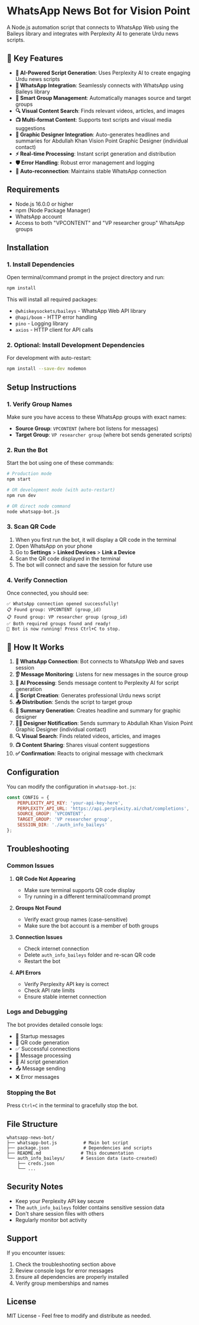# WhatsApp News Bot for Vision Point

A Node.js automation script that connects to WhatsApp Web using the Baileys library and integrates with Perplexity AI to generate Urdu news scripts.

## 🌟 Key Features

- **🤖 AI-Powered Script Generation**: Uses Perplexity AI to create engaging Urdu news scripts
- **📱 WhatsApp Integration**: Seamlessly connects with WhatsApp using Baileys library
- **🎯 Smart Group Management**: Automatically manages source and target groups
- **🔍 Visual Content Search**: Finds relevant videos, articles, and images
- **📺 Multi-format Content**: Supports text scripts and visual media suggestions
- **🎨 Graphic Designer Integration**: Auto-generates headlines and summaries for Abdullah Khan Vision Point Graphic Designer (individual contact)
- **⚡ Real-time Processing**: Instant script generation and distribution
- **🛡️ Error Handling**: Robust error management and logging
- **🔄 Auto-reconnection**: Maintains stable WhatsApp connection

## Requirements

- Node.js 16.0.0 or higher
- npm (Node Package Manager)
- WhatsApp account
- Access to both "VPCONTENT" and "VP researcher group" WhatsApp groups

## Installation

### 1. Install Dependencies

Open terminal/command prompt in the project directory and run:

```bash
npm install
```

This will install all required packages:
- `@whiskeysockets/baileys` - WhatsApp Web API library
- `@hapi/boom` - HTTP error handling
- `pino` - Logging library
- `axios` - HTTP client for API calls

### 2. Optional: Install Development Dependencies

For development with auto-restart:

```bash
npm install --save-dev nodemon
```

## Setup Instructions

### 1. Verify Group Names

Make sure you have access to these WhatsApp groups with exact names:
- **Source Group**: `VPCONTENT` (where bot listens for messages)
- **Target Group**: `VP researcher group` (where bot sends generated scripts)

### 2. Run the Bot

Start the bot using one of these commands:

```bash
# Production mode
npm start

# OR development mode (with auto-restart)
npm run dev

# OR direct node command
node whatsapp-bot.js
```

### 3. Scan QR Code

1. When you first run the bot, it will display a QR code in the terminal
2. Open WhatsApp on your phone
3. Go to **Settings** > **Linked Devices** > **Link a Device**
4. Scan the QR code displayed in the terminal
5. The bot will connect and save the session for future use

### 4. Verify Connection

Once connected, you should see:
```
✅ WhatsApp connection opened successfully!
📋 Found group: VPCONTENT (group_id)
📋 Found group: VP researcher group (group_id)
✅ Both required groups found and ready!
🎉 Bot is now running! Press Ctrl+C to stop.
```

## 🔄 How It Works

1. **📱 WhatsApp Connection**: Bot connects to WhatsApp Web and saves session
2. **👂 Message Monitoring**: Listens for new messages in the source group
3. **🤖 AI Processing**: Sends message content to Perplexity AI for script generation
4. **📝 Script Creation**: Generates professional Urdu news script
5. **📤 Distribution**: Sends the script to target group
6. **🎨 Summary Generation**: Creates headline and summary for graphic designer
7. **👨‍🎨 Designer Notification**: Sends summary to Abdullah Khan Vision Point Graphic Designer (individual contact)
8. **🔍 Visual Search**: Finds related videos, articles, and images
9. **📺 Content Sharing**: Shares visual content suggestions
10. **✅ Confirmation**: Reacts to original message with checkmark

## Configuration

You can modify the configuration in `whatsapp-bot.js`:

```javascript
const CONFIG = {
    PERPLEXITY_API_KEY: 'your-api-key-here',
    PERPLEXITY_API_URL: 'https://api.perplexity.ai/chat/completions',
    SOURCE_GROUP: 'VPCONTENT',
    TARGET_GROUP: 'VP researcher group',
    SESSION_DIR: './auth_info_baileys'
};
```

## Troubleshooting

### Common Issues

1. **QR Code Not Appearing**
   - Make sure terminal supports QR code display
   - Try running in a different terminal/command prompt

2. **Groups Not Found**
   - Verify exact group names (case-sensitive)
   - Make sure the bot account is a member of both groups

3. **Connection Issues**
   - Check internet connection
   - Delete `auth_info_baileys` folder and re-scan QR code
   - Restart the bot

4. **API Errors**
   - Verify Perplexity API key is correct
   - Check API rate limits
   - Ensure stable internet connection

### Logs and Debugging

The bot provides detailed console logs:
- 🚀 Startup messages
- 📱 QR code generation
- ✅ Successful connections
- 📨 Message processing
- 🤖 AI script generation
- 📤 Message sending
- ❌ Error messages

### Stopping the Bot

Press `Ctrl+C` in the terminal to gracefully stop the bot.

## File Structure

```
whatsapp-news-bot/
├── whatsapp-bot.js          # Main bot script
├── package.json             # Dependencies and scripts
├── README.md               # This documentation
└── auth_info_baileys/      # Session data (auto-created)
    ├── creds.json
    └── ...
```

## Security Notes

- Keep your Perplexity API key secure
- The `auth_info_baileys` folder contains sensitive session data
- Don't share session files with others
- Regularly monitor bot activity

## Support

If you encounter issues:
1. Check the troubleshooting section above
2. Review console logs for error messages
3. Ensure all dependencies are properly installed
4. Verify group memberships and names

## License

MIT License - Feel free to modify and distribute as needed.